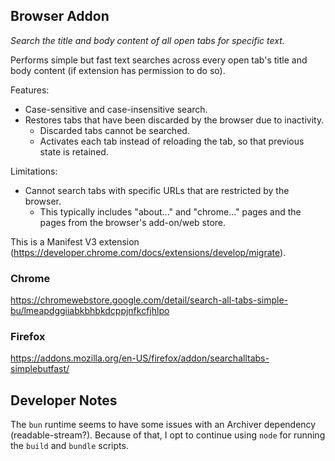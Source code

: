 ## Browser Addon

_Search the title and body content of all open tabs for specific text._

Performs simple but fast text searches across every open tab's title and body content (if extension has permission to do so).

Features:

- Case-sensitive and case-insensitive search.
- Restores tabs that have been discarded by the browser due to inactivity.
  - Discarded tabs cannot be searched.
  - Activates each tab instead of reloading the tab, so that previous state is retained.

Limitations:

- Cannot search tabs with specific URLs that are restricted by the browser.
  - This typically includes "about..." and "chrome..." pages and the pages from the browser's add-on/web store.

This is a Manifest V3 extension (https://developer.chrome.com/docs/extensions/develop/migrate).

### Chrome

https://chromewebstore.google.com/detail/search-all-tabs-simple-bu/lmeapdggiiabkbhbkdcppjnfkcfjhlpo

### Firefox

https://addons.mozilla.org/en-US/firefox/addon/searchalltabs-simplebutfast/

## Developer Notes

The `bun` runtime seems to have some issues with an Archiver dependency (readable-stream?). Because of that, I opt to continue using `node` for running the `build` and `bundle` scripts.
